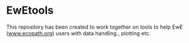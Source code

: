 # EwEtools
This repository has been created  to work together on tools to help EwE (www.ecopath.org) users with data handling., plotting etc.


